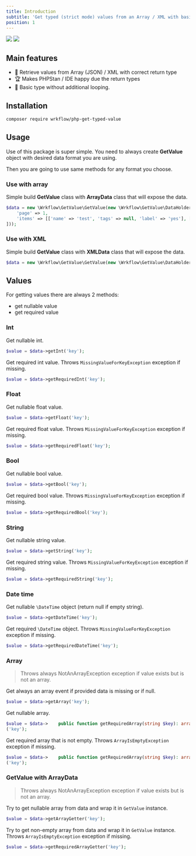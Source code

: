 ```yaml
---
title: Introduction
subtitle: 'Get typed (strict mode) values from an Array / XML with basic validation.'
position: 1
---
```


<img src="https://img.shields.io/badge/PHPStan-8-blue" class="inline-flex" style="margin: 0;" /> 
<img src="https://img.shields.io/badge/PHP-8.1-B0B3D6"  class="inline-flex" style="margin: 0;" />

## Main features

- 🚀 Retrieve values from Array (JSON) / XML with correct return type
- 🏆 Makes PHPStan / IDE happy due the return types
- 🤹‍ Basic type without additional looping.

## Installation

```bash
composer require wrkflow/php-get-typed-value
```

## Usage

Use of this package is super simple. You need to always create **GetValue** object with desired data format you are
using.

Then you are going to use same methods for any format you choose.

### Use with array

Simple build **GetValue** class with **ArrayData** class that will expose the data.

```php
$data = new \Wrkflow\GetValue\GetValue(new \Wrkflow\GetValue\DataHolders\ArrayData([
    'page' => 1, 
    'items' => [['name' => 'test', 'tags' => null, 'label' => 'yes'], ['name' => 'test 2', 'tags' => ['test']]]
]));
```

### Use with XML

Simple build **GetValue** class with **XMLData** class that will expose the data.

```php
$data = new \Wrkflow\GetValue\GetValue(new \Wrkflow\GetValue\DataHolders\XMLData(new SimpleXMLElement('<root><title>test</title><test attribute="test"/></root>')));
```

## Values

For getting values there are always 2 methods:

- get nullable value
- get required value

### Int

Get nullable int.

```php
$value = $data->getInt('key');
```

Get required int value. Throws `MissingValueForKeyException` exception if missing.

```php
$value = $data->getRequiredInt('key');
```

### Float

Get nullable float value.

```php
$value = $data->getFloat('key');
```

Get required float value. Throws `MissingValueForKeyException` exception if missing.

```php
$value = $data->getRequiredFloat('key');
```

### Bool

Get nullable bool value.

```php
$value = $data->getBool('key');
```

Get required bool value. Throws `MissingValueForKeyException` exception if missing.

```php
$value = $data->getRequiredBool('key');
```

### String

Get nullable string value.

```php
$value = $data->getString('key');
```

Get required string value. Throws `MissingValueForKeyException` exception if missing.

```php
$value = $data->getRequiredString('key');
```

### Date time

Get nullable `\DateTime` object (return null if empty string).

```php
$value = $data->getDateTime('key');
```

Get required `\DateTime` object. Throws `MissingValueForKeyException` exception if missing.

```php
$value = $data->getRequiredDateTime('key');
```

### Array

> Throws always NotAnArrayException exception if value exists but is not an array.

Get always an array event if provided data is missing or if null.

```php
$value = $data->getArray('key');
```

Get nullable array.

```php
$value = $data->    public function getRequiredArray(string $key): array
('key');
```

Get required array that is not empty. Throws `ArrayIsEmptyException` exception if missing.

```php
$value = $data->    public function getRequiredArray(string $key): array
('key');
```

### GetValue with ArrayData

> Throws always NotAnArrayException exception if value exists but is not an array.

Try to get nullable array from data and wrap it in `GetValue` instance.

```php
$value = $data->getArrayGetter('key');
```

Try to get non-empty array from data and wrap it in `GetValue` instance. Throws `ArrayIsEmptyException` exception if
missing.

```php
$value = $data->getRequiredArrayGetter('key');
```
